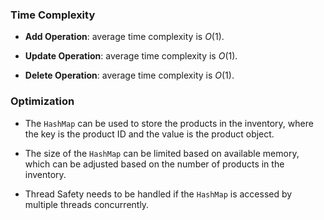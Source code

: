 ### Time Complexity

- **Add Operation**: average time complexity is $O(1)$.

- **Update Operation**: average time complexity is $O(1)$.

- **Delete Operation**: average time complexity is $O(1)$.

### Optimization

- The `HashMap` can be used to store the products in the inventory, where the key is the product ID and the value is the product object.

- The size of the `HashMap` can be limited based on available memory, which can be adjusted based on the number of products in the inventory.

- Thread Safety needs to be handled if the `HashMap` is accessed by multiple threads concurrently.
